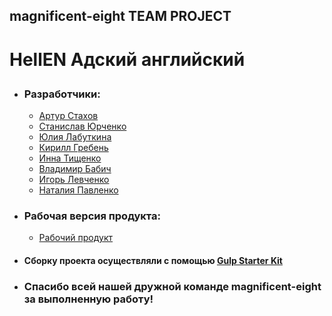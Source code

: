 
## **magnificent-eight** TEAM PROJECT


# <p>HellEN Адский английский</p>

- ### Разработчики:

  - [Артур Стахов](https://github.com/ArturStahov)
  - [Станислав Юрченко](https://github.com/2008stas)
  - [Юлия Лабуткина](https://github.com/YuliaLabutkina)
  - [Кирилл Гребень](https://github.com/kyrylohrebin)
  - [Инна Тищенко](https://github.com/inna91)
  - [Владимир Бабич](https://github.com/vovababych)
  - [Игорь Левченко](https://github.com/IhorLev1)
  - [Наталия Павленко](https://github.com/NataliyaPavlenko)

* ### Рабочая версия продукта:

  - [Рабочий продукт](http://goit-hakaton.exclusionzone.club/)


* #### Сборку проекта осуществляли с помощью [Gulp Starter Kit](https://github.com/luxplanjay/gulp-starter-kit)

* ### Спасибо всей нашей дружной команде **magnificent-eight** за выполненную работу!

